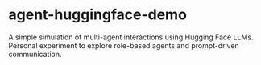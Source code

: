 # agent-huggingface-demo
A simple simulation of multi-agent interactions using Hugging Face LLMs. Personal experiment to explore role-based agents and prompt-driven communication.
